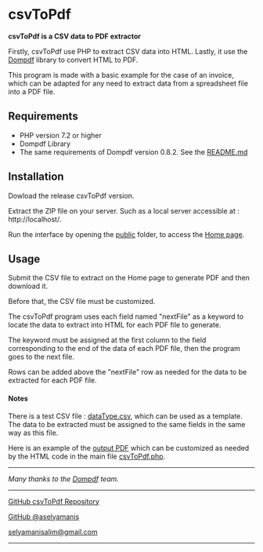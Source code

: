 csvToPdf
========

**csvToPdf is a CSV data to PDF extractor**

Firstly, csvToPdf use PHP to extract CSV data into HTML. Lastly, it use the [Dompdf](https://github.com/dompdf/dompdf/) library to convert HTML to PDF.

This program is made with a basic example for the case of an invoice, which can be adapted for any need to extract data from a spreadsheet file into a PDF file.



## Requirements

 * PHP version 7.2 or higher
 * Dompdf Library
 * The same requirements of Dompdf version 0.8.2. See the [README.md](dompdf/README.md/)

## Installation

Dowload the release csvToPdf version.

Extract the ZIP file on your server. Such as a local server accessible at : http://localhost/.

Run the interface by opening the [public](public/) folder, to access the [Home page](public/index.php/).

## Usage

Submit the CSV file to extract on the Home page to generate PDF and then download it.

Before that, the CSV file must be customized. 

The csvToPdf program uses each field named "nextFile" as a keyword to locate the data to extract into HTML for each PDF file to generate.

The keyword must be assigned at the first column to the field corresponding to the end of the data of each PDF file, then the program goes to the next file.

Rows can be added above the "nextFile" row as needed for the data to be extracted for each PDF file.

#### Notes 

There is a test CSV file : [dataType.csv](public/types/dataType.csv/), which can be used as a template. The data to be extracted must be assigned to the same fields in the same way as this file.

Here is an example of the [output PDF](public/types/output-type/) which can be customized as needed by the HTML code in the main file [csvToPdf.php](csvToPdf.php/).


---

*Many thanks to the [Dompdf](https://github.com/dompdf/dompdf/) team.*

----

[GitHub csvToPdf Repository](https://github.com/selyamanis/csv-to-pdf/)

[GitHub @aselyamanis](https://github.com/selyamanis/)

<selyamanisalim@gmail.com>

---
